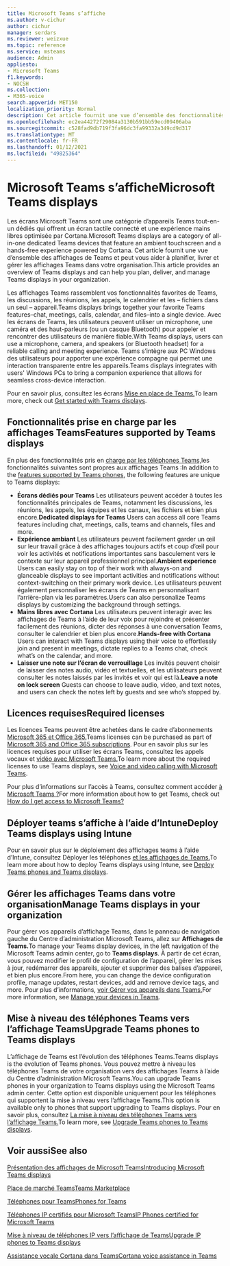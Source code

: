 ```yaml
---
title: Microsoft Teams s’affiche
ms.author: v-cichur
author: cichur
manager: serdars
ms.reviewer: weizxue
ms.topic: reference
ms.service: msteams
audience: Admin
appliesto:
- Microsoft Teams
f1.keywords:
- NOCSH
ms.collection:
- M365-voice
search.appverid: MET150
localization_priority: Normal
description: Cet article fournit une vue d’ensemble des fonctionnalités qui sont pris en charge par les affichages Microsoft Teams.
ms.openlocfilehash: ec2ea44272f29084a3130b591bb59ecd09406aba
ms.sourcegitcommit: c528fad9db719f3fa96dc3fa99332a349cd9d317
ms.translationtype: MT
ms.contentlocale: fr-FR
ms.lasthandoff: 01/12/2021
ms.locfileid: "49825364"
---
```

# <a name="microsoft-teams-displays"></a><span data-ttu-id="754ce-103">Microsoft Teams s’affiche</span><span class="sxs-lookup"><span data-stu-id="754ce-103">Microsoft Teams displays</span></span>

<span data-ttu-id="754ce-104">Les écrans Microsoft Teams sont une catégorie d’appareils Teams tout-en-un dédiés qui offrent un écran tactile connecté et une expérience mains libres optimisée par Cortana.</span><span class="sxs-lookup"><span data-stu-id="754ce-104">Microsoft Teams displays are a category of all-in-one dedicated Teams devices that feature an ambient touchscreen and a hands-free experience powered by Cortana.</span></span> <span data-ttu-id="754ce-105">Cet article fournit une vue d’ensemble des affichages de Teams et peut vous aider à planifier, livrer et gérer les affichages Teams dans votre organisation.</span><span class="sxs-lookup"><span data-stu-id="754ce-105">This article provides an overview of Teams displays and can help you plan, deliver, and manage Teams displays in your organization.</span></span>

<span data-ttu-id="754ce-106">Les affichages Teams rassemblent vos fonctionnalités favorites de Teams, les discussions, les réunions, les appels, le calendrier et les &ndash; fichiers dans un seul &ndash; appareil.</span><span class="sxs-lookup"><span data-stu-id="754ce-106">Teams displays brings together your favorite Teams features&ndash;chat, meetings, calls, calendar, and files&ndash;into a single device.</span></span> <span data-ttu-id="754ce-107">Avec les écrans de Teams, les utilisateurs peuvent utiliser un microphone, une caméra et des haut-parleurs (ou un casque Bluetooth) pour appeler et rencontrer des utilisateurs de manière fiable.</span><span class="sxs-lookup"><span data-stu-id="754ce-107">With Teams displays, users can use a microphone, camera, and speakers (or Bluetooth headset) for a reliable calling and meeting experience.</span></span> <span data-ttu-id="754ce-108">Teams s’intègre aux PC Windows des utilisateurs pour apporter une expérience compagne qui permet une interaction transparente entre les appareils.</span><span class="sxs-lookup"><span data-stu-id="754ce-108">Teams displays integrates with users' Windows PCs to bring a companion experience that allows for seamless cross-device interaction.</span></span>

<span data-ttu-id="754ce-109">Pour en savoir plus, consultez les écrans [Mise en place de Teams.](https://support.microsoft.com/office/get-started-with-teams-displays-ff299825-7f13-4528-96c2-1d3437e6d4e6)</span><span class="sxs-lookup"><span data-stu-id="754ce-109">To learn more, check out [Get started with Teams displays](https://support.microsoft.com/office/get-started-with-teams-displays-ff299825-7f13-4528-96c2-1d3437e6d4e6).</span></span>

## <a name="features-supported-by-teams-displays"></a><span data-ttu-id="754ce-110">Fonctionnalités prise en charge par les affichages Teams</span><span class="sxs-lookup"><span data-stu-id="754ce-110">Features supported by Teams displays</span></span>

<span data-ttu-id="754ce-111">En plus des fonctionnalités pris en [charge par les téléphones Teams,](phones-for-teams.md#features-supported-by-teams-phones)les fonctionnalités suivantes sont propres aux affichages Teams :</span><span class="sxs-lookup"><span data-stu-id="754ce-111">In addition to the [features supported by Teams phones](phones-for-teams.md#features-supported-by-teams-phones), the following features are unique to Teams displays:</span></span>

- <span data-ttu-id="754ce-112">**Écrans dédiés pour Teams** Les utilisateurs peuvent accéder à toutes les fonctionnalités principales de Teams, notamment les discussions, les réunions, les appels, les équipes et les canaux, les fichiers et bien plus encore.</span><span class="sxs-lookup"><span data-stu-id="754ce-112">**Dedicated displays for Teams** Users can access all core Teams features including chat, meetings, calls, teams and channels, files and more.</span></span>
- <span data-ttu-id="754ce-113">**Expérience ambiant** Les utilisateurs peuvent facilement garder un œil sur leur travail grâce à des affichages toujours actifs et coup d’œil pour voir les activités et notifications importantes sans basculement vers le contexte sur leur appareil professionnel principal.</span><span class="sxs-lookup"><span data-stu-id="754ce-113">**Ambient experience** Users can easily stay on top of their work with always-on and glanceable displays to see important activities and notifications without context-switching on their primary work device.</span></span> <span data-ttu-id="754ce-114">Les utilisateurs peuvent également personnaliser les écrans de Teams en personnalisant l’arrière-plan via les paramètres.</span><span class="sxs-lookup"><span data-stu-id="754ce-114">Users can also personalize Teams displays by customizing the background through settings.</span></span>
- <span data-ttu-id="754ce-115">**Mains libres avec Cortana** Les utilisateurs peuvent interagir avec les affichages de Teams à l’aide de leur voix pour rejoindre et présenter facilement des réunions, dicter des réponses à une conversation Teams, consulter le calendrier et bien plus encore.</span><span class="sxs-lookup"><span data-stu-id="754ce-115">**Hands-free with Cortana** Users can interact with Teams displays using their voice to effortlessly join and present in meetings, dictate replies to a Teams chat, check what’s on the calendar, and more.</span></span>
- <span data-ttu-id="754ce-116">**Laisser une note sur l’écran de verrouillage** Les invités peuvent choisir de laisser des notes audio, vidéo et textuelles, et les utilisateurs peuvent consulter les notes laissés par les invités et voir qui est là.</span><span class="sxs-lookup"><span data-stu-id="754ce-116">**Leave a note on lock screen** Guests can choose to leave audio, video, and text notes, and users can check the notes left by guests and see who’s stopped by.</span></span>  

## <a name="required-licenses"></a><span data-ttu-id="754ce-117">Licences requises</span><span class="sxs-lookup"><span data-stu-id="754ce-117">Required licenses</span></span>

<span data-ttu-id="754ce-118">Les licences Teams peuvent être achetées dans le cadre d’abonnements [Microsoft 365 et Office 365.](https://docs.microsoft.com/office365/servicedescriptions/teams-service-description)</span><span class="sxs-lookup"><span data-stu-id="754ce-118">Teams licenses can be purchased as part of [Microsoft 365 and Office 365 subscriptions](https://docs.microsoft.com/office365/servicedescriptions/teams-service-description).</span></span> <span data-ttu-id="754ce-119">Pour en savoir plus sur les licences requises pour utiliser les écrans Teams, consultez les appels vocaux et [vidéo avec Microsoft Teams.](https://products.office.com/microsoft-teams/voice-calling)</span><span class="sxs-lookup"><span data-stu-id="754ce-119">To learn more about the required licenses to use Teams displays, see [Voice and video calling with Microsoft Teams](https://products.office.com/microsoft-teams/voice-calling).</span></span>

<span data-ttu-id="754ce-120">Pour plus d’informations sur l’accès à Teams, consultez comment accéder [à Microsoft Teams ?](https://support.office.com/article/fc7f1634-abd3-4f26-a597-9df16e4ca65b)</span><span class="sxs-lookup"><span data-stu-id="754ce-120">For more information about how to get Teams, check out [How do I get access to Microsoft Teams?](https://support.office.com/article/fc7f1634-abd3-4f26-a597-9df16e4ca65b)</span></span>

## <a name="deploy-teams-displays-using-intune"></a><span data-ttu-id="754ce-121">Déployer teams s’affiche à l’aide d’Intune</span><span class="sxs-lookup"><span data-stu-id="754ce-121">Deploy Teams displays using Intune</span></span>

<span data-ttu-id="754ce-122">Pour en savoir plus sur le déploiement des affichages teams à l’aide d’Intune, consultez Déployer les téléphones [et les affichages de Teams.](phones-displays-deploy.md)</span><span class="sxs-lookup"><span data-stu-id="754ce-122">To learn more about how to deploy Teams displays using Intune, see [Deploy Teams phones and Teams displays](phones-displays-deploy.md).</span></span>

## <a name="manage-teams-displays-in-your-organization"></a><span data-ttu-id="754ce-123">Gérer les affichages Teams dans votre organisation</span><span class="sxs-lookup"><span data-stu-id="754ce-123">Manage Teams displays in your organization</span></span>

<span data-ttu-id="754ce-124">Pour gérer vos appareils d’affichage Teams, dans le panneau de navigation gauche du Centre d’administration Microsoft Teams, allez sur **Affichages de Teams.**</span><span class="sxs-lookup"><span data-stu-id="754ce-124">To manage your Teams display devices, in the left navigation of the Microsoft Teams admin center, go to **Teams displays**.</span></span> <span data-ttu-id="754ce-125">À partir de cet écran, vous pouvez modifier le profil de configuration de l’appareil, gérer les mises à jour, redémarrer des appareils, ajouter et supprimer des balises d’appareil, et bien plus encore.</span><span class="sxs-lookup"><span data-stu-id="754ce-125">From here, you can change the device configuration profile, manage updates, restart devices, add and remove device tags, and more.</span></span> <span data-ttu-id="754ce-126">Pour plus d’informations, [voir Gérer vos appareils dans Teams.](device-management.md)</span><span class="sxs-lookup"><span data-stu-id="754ce-126">For more information, see [Manage your devices in Teams](device-management.md).</span></span>

## <a name="upgrade-teams-phones-to-teams-displays"></a><span data-ttu-id="754ce-127">Mise à niveau des téléphones Teams vers l’affichage Teams</span><span class="sxs-lookup"><span data-stu-id="754ce-127">Upgrade Teams phones to Teams displays</span></span>

<span data-ttu-id="754ce-128">L’affichage de Teams est l’évolution des téléphones Teams.</span><span class="sxs-lookup"><span data-stu-id="754ce-128">Teams displays is the evolution of Teams phones.</span></span> <span data-ttu-id="754ce-129">Vous pouvez mettre à niveau les téléphones Teams de votre organisation vers des affichages Teams à l’aide du Centre d’administration Microsoft Teams.</span><span class="sxs-lookup"><span data-stu-id="754ce-129">You can upgrade Teams phones in your organization to Teams displays using the Microsoft Teams admin center.</span></span> <span data-ttu-id="754ce-130">Cette option est disponible uniquement pour les téléphones qui supportent la mise à niveau vers l’affichage Teams.</span><span class="sxs-lookup"><span data-stu-id="754ce-130">This option is available only to phones that support upgrading to Teams displays.</span></span> <span data-ttu-id="754ce-131">Pour en savoir plus, consultez [La mise à niveau des téléphones Teams vers l’affichage Teams.](upgrade-phones-to-displays.md)</span><span class="sxs-lookup"><span data-stu-id="754ce-131">To learn more, see [Upgrade Teams phones to Teams displays](upgrade-phones-to-displays.md).</span></span>

## <a name="see-also"></a><span data-ttu-id="754ce-132">Voir aussi</span><span class="sxs-lookup"><span data-stu-id="754ce-132">See also</span></span>

[<span data-ttu-id="754ce-133">Présentation des affichages de Microsoft Teams</span><span class="sxs-lookup"><span data-stu-id="754ce-133">Introducing Microsoft Teams displays</span></span>](https://techcommunity.microsoft.com/t5/microsoft-teams-blog/introducing-microsoft-teams-displays/ba-p/1505437)

[<span data-ttu-id="754ce-134">Place de marché Teams</span><span class="sxs-lookup"><span data-stu-id="754ce-134">Teams Marketplace</span></span>](https://office.com/teamsdevices)

[<span data-ttu-id="754ce-135">Téléphones pour Teams</span><span class="sxs-lookup"><span data-stu-id="754ce-135">Phones for Teams</span></span>](phones-for-teams.md)

[<span data-ttu-id="754ce-136">Téléphones IP certifiés pour Microsoft Teams</span><span class="sxs-lookup"><span data-stu-id="754ce-136">IP Phones certified for Microsoft Teams</span></span>](teams-ip-phones.md)

[<span data-ttu-id="754ce-137">Mise à niveau de téléphones IP vers l’affichage de Teams</span><span class="sxs-lookup"><span data-stu-id="754ce-137">Upgrade IP phones to Teams displays</span></span>](upgrade-phones-to-displays.md)

[<span data-ttu-id="754ce-138">Assistance vocale Cortana dans Teams</span><span class="sxs-lookup"><span data-stu-id="754ce-138">Cortana voice assistance in Teams</span></span>](https://docs.microsoft.com/MicrosoftTeams/cortana-in-teams)
